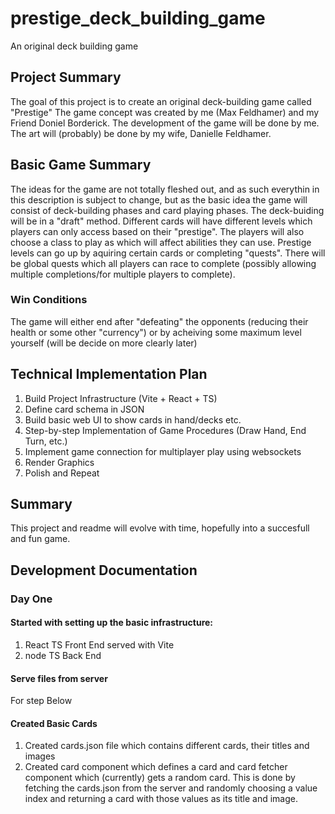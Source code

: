# prestige_deck_building_game
An original deck building game  

## Project Summary
The goal of this project is to create an original deck-building game called "Prestige"
The game concept was created by me (Max Feldhamer) and my Friend Doniel Borderick.
The development of the game will be done by me.
The art will (probably) be done by my wife, Danielle Feldhamer.

## Basic Game Summary
The ideas for the game are not totally fleshed out, and as such everythin in this description is subject to change, but as the basic idea the game will consist of deck-building phases and card playing phases. The deck-buiding will be in a "draft" method. Different cards will have different levels which players can only access based on their "prestige". The players will also choose a class to play as which will affect abilities they can use. Prestige levels can go up by aquiring certain cards or completing "quests". There will be global quests which all players can race to complete (possibly allowing multiple completions/for multiple players to complete).

### Win Conditions
The game will either end after "defeating" the opponents (reducing their health or some other "currency") or by acheiving some maximum level yourself (will be decide on more clearly later)

## Technical Implementation Plan
1. Build Project Infrastructure (Vite + React + TS) 
2. Define card schema in JSON
3. Build basic web UI to show cards in hand/decks etc. 
4. Step-by-step Implementation of Game Procedures (Draw Hand, End Turn, etc.)
5. Implement game connection for multiplayer play using websockets
6. Render Graphics
7. Polish and Repeat

## Summary
This project and readme will evolve with time, hopefully into a succesfull and fun game.

## Development Documentation
### Day One
#### Started with setting up the basic infrastructure:
1. React TS Front End served with Vite
2. node TS Back End

#### Serve files from server
For step Below

#### Created Basic Cards
1. Created cards.json file which contains different cards, their titles and images
2. Created card component which defines a card and card fetcher component which (currently) gets a random card. This is done by fetching the cards.json from the server and randomly choosing a value index and returning a card with those values as its title and image.


